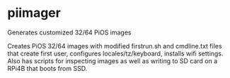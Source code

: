 # piimager
Generates customized 32/64 PiOS images

Creates PiOS 32/64 images with modified firstrun.sh and cmdline.txt files that create first user, configures locales/tz/keyboard, installs wifi settings. Also has scripts for inspecting images as well as writing to SD card on a RPi4B that boots from SSD.

